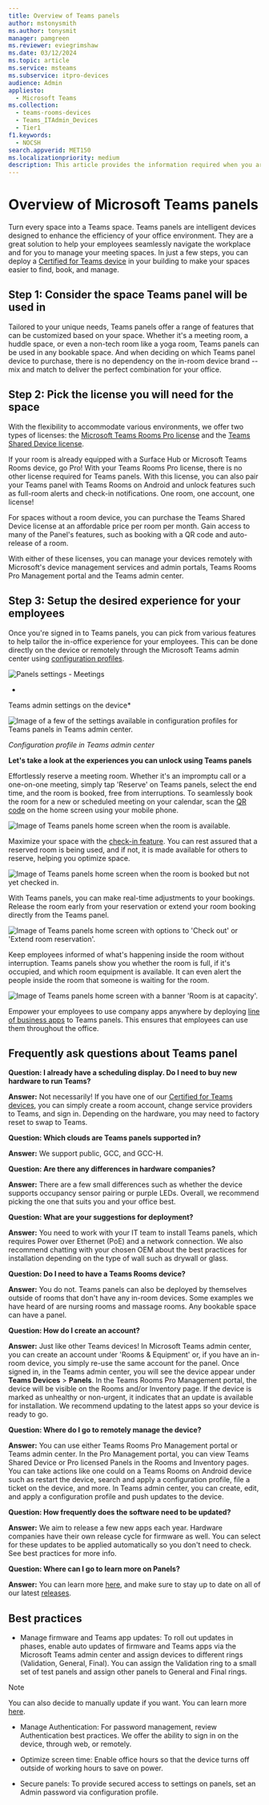 ```yaml
---
title: Overview of Teams panels
author: mstonysmith
ms.author: tonysmit
manager: pamgreen
ms.reviewer: eviegrimshaw
ms.date: 03/12/2024
ms.topic: article
ms.service: msteams
ms.subservice: itpro-devices
audience: Admin
appliesto: 
  - Microsoft Teams
ms.collection: 
  - teams-rooms-devices
  - Teams_ITAdmin_Devices
  - Tier1
f1.keywords: 
  - NOCSH
search.appverid: MET150
ms.localizationpriority: medium
description: This article provides the information required when you are planning to deploy and manage Microsoft Teams panels in your organization. 
---
```


# Overview of Microsoft Teams panels

Turn every space into a Teams space. Teams panels are intelligent devices designed to enhance the efficiency of your office environment. They are a great solution to help your employees seamlessly navigate the workplace and for you to manage your meeting spaces. In just a few steps, you can deploy a [Certified for Teams device](https://www.microsoft.com/en-us/microsoft-teams/across-devices/devices/category/teams-panels/2351?rtc=1&page=1&filterIds=) in your building to make your spaces easier to find, book, and manage.

## Step 1: Consider the space Teams panel will be used in

Tailored to your unique needs, Teams panels offer a range of features that can be customized based on your space. Whether it's a meeting room, a huddle space, or even a non-tech room like a yoga room, Teams panels can be used in any bookable space. And when deciding on which Teams panel device to purchase, there is no dependency on the in-room device brand -- mix and match to deliver the perfect combination for your office.

## Step 2: Pick the license you will need for the space

With the flexibility to accommodate various environments, we offer two types of licenses: the [Microsoft Teams Rooms Pro license](/microsoftteams/rooms/rooms-licensing) and the [Teams Shared Device license](/microsoftteams/teams-add-on-licensing/teams-shared-device-license).

If your room is already equipped with a Surface Hub or Microsoft Teams Rooms device, go Pro! With your Teams Rooms Pro license, there is no other license required for Teams panels. With this license, you can also pair your Teams panel with Teams Rooms on Android and unlock features such as full-room alerts and check-in notifications. One room, one account, one license!

For spaces without a room device, you can purchase the Teams Shared Device license at an affordable price per room per month. Gain access to many of the Panel's features, such as booking with a QR code and auto-release of a room.

With either of these licenses, you can manage your devices remotely with Microsoft's device management services and admin portals, Teams Rooms Pro Management portal and the Teams admin center.

## Step 3: Setup the desired experience for your employees

Once you're signed in to Teams panels, you can pick from various features to help tailor the in-office experience for your employees. This can be done directly on the device or remotely through the Microsoft Teams admin center using [configuration profiles](/microsoftteams/devices/device-management).

  
![Panels settings - Meetings](media/overview-teams-panels/panels-settings---meetings.png)

*  
  
  
Teams admin settings on the device* 

![Image of a few of the settings available in configuration profiles for Teams panels in Teams admin center.](media/overview-teams-panels/image1.png)



*Configuration profile in Teams admin center*

**Let's take a look at the experiences you can unlock using Teams panels**

Effortlessly reserve a meeting room. Whether it's an impromptu call or a one-on-one meeting, simply tap 'Reserve' on Teams panels, select the end time, and the room is booked, free from interruptions. To seamlessly book the room for a new or scheduled meeting on your calendar, scan the [QR code](/microsoftteams/devices/reserving-rooms-with-a-qr-code) on the home screen using your mobile phone.

![Image of Teams panels home screen when the room is available.](media/overview-teams-panels/available-(4).png)


Maximize your space with the [check-in feature](/microsoftteams/devices/check-in-and-room-release). You can rest assured that a reserved room is being used, and if not, it is made available for others to reserve, helping you optimize space.

![Image of Teams panels home screen when the room is booked but not yet checked in.](media/overview-teams-panels/reserved---qr-code-(4).png)

  
With Teams panels, you can make real-time adjustments to your bookings. Release the room early from your reservation or extend your room booking directly from the Teams panel.

![Image of Teams panels home screen with options to 'Check out' or 'Extend room reservation'.](media/overview-teams-panels/image3.png)

Keep employees informed of what's happening inside the room without interruption. Teams panels show you whether the room is full, if it's occupied, and which room equipment is available. It can even alert the people inside the room that someone is waiting for the room. 

![Image of Teams panels home screen with a banner 'Room is at capacity'.](media/overview-teams-panels/resereved---capacity-banner.png)


Empower your employees to use company apps anywhere by deploying [line of business apps](/microsoftteams/app-support-on-teams-panels) to Teams panels. This ensures that employees can use them throughout the office.

## Frequently ask questions about Teams panel

**Question: I already have a scheduling display. Do I need to buy new hardware to run Teams?**

**Answer:** Not necessarily! If you have one of our [Certified for Teams devices](https://www.microsoft.com/microsoft-teams/across-devices/devices/category/room-systems-accessories/73), you can simply create a room account, change service providers to Teams, and sign in. Depending on the hardware, you may need to factory reset to swap to Teams.

**Question:  Which clouds are Teams panels supported in?**

**Answer:** We support public, GCC, and GCC-H.

**Question:  Are there any differences in hardware companies?**

**Answer:** There are a few small differences such as whether the device supports occupancy sensor pairing or purple LEDs. Overall, we recommend picking the one that suits you and your office best.

**Question:  What are your suggestions for deployment?**

**Answer:** You need to work with your IT team to install Teams panels, which requires Power over Ethernet (PoE) and a network connection. We also recommend chatting with your chosen OEM about the best practices for installation depending on the type of wall such as drywall or glass.

**Question: Do I need to have a Teams Rooms device?**

**Answer:** You do not. Teams panels can also be deployed by themselves outside of rooms that don't have any in-room devices. Some examples we have heard of are nursing rooms and massage rooms. Any bookable space can have a panel.

**Question: How do I create an account?**

**Answer:** Just like other Teams devices! In Microsoft Teams admin center, you can create an account under 'Rooms & Equipment' or, if you have an in-room device, you simply re-use the same account for the panel. Once signed in, in the Teams admin center, you will see the device appear under **Teams Devices** > **Panels**. In the Teams Rooms Pro Management portal, the device will be visible on the Rooms and/or Inventory page. If the device is marked as unhealthy or non-urgent, it indicates that an update is available for installation. We recommend updating to the latest apps so your device is ready to go.

**Question:  Where do I go to remotely manage the device?**

**Answer:** You can use either Teams Rooms Pro Management portal or Teams admin center. In the Pro Management portal, you can view Teams Shared Device or Pro licensed Panels in the Rooms and Inventory pages. You can take actions like one could on a Teams Rooms on Android device such as restart the device, search and apply a configuration profile, file a ticket on the device, and more. In Teams admin center, you can create, edit, and apply a configuration profile and push updates to the device.

**Question: How frequently does the software need to be updated?**

**Answer:** We aim to release a few new apps each year. Hardware companies have their own release cycle for firmware as well. You can select for these updates to be applied automatically so you don't need to check. See best practices for more info.

**Question: Where can I go to learn more on Panels?**

**Answer:** You can learn more [here](/microsoftteams/devices/teams-panels), and make sure to stay up to date on all of our latest [releases](/office/what-s-new-in-microsoft-teams-devices-eabf4d81-acdd-4b23-afa1-9ee47bb7c5e2#ID0EBD=Teams_panels).

## Best practices

- Manage firmware and Teams app updates: To roll out updates in phases, enable auto updates of firmware and Teams apps via the Microsoft Teams admin center and assign devices to different rings (Validation, General, Final). You can assign the Validation ring to a small set of test panels and assign other panels to General and Final rings.

>[!NOTE]
> You can also decide to manually update if you want. You can learn more [here](/microsoftteams/devices/remote-update).

- Manage Authentication: For password management, review Authentication best practices. We offer the ability to sign in on the device, through web, or remotely.

- Optimize screen time: Enable office hours so that the device turns off outside of working hours to save on power.

- Secure panels: To provide secured access to settings on panels, set an Admin password via configuration profile. 

